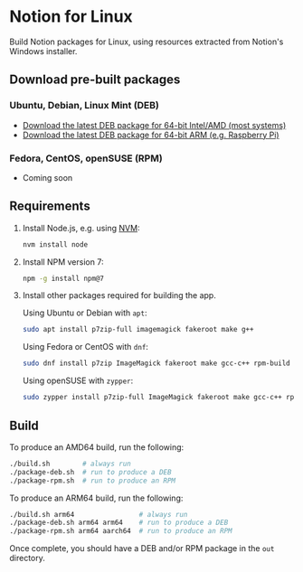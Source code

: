 # Notion for Linux

Build Notion packages for Linux, using resources extracted from Notion's Windows installer.

## Download pre-built packages

### Ubuntu, Debian, Linux Mint (DEB)

- [Download the latest DEB package for 64-bit Intel/AMD (most systems)](https://github.com/davidbailey00/notion-linux-builder/releases/download/v2.0.11-patch2/notion-desktop_2.0.11_amd64.deb)
- [Download the latest DEB package for 64-bit ARM (e.g. Raspberry Pi)](https://github.com/davidbailey00/notion-linux-builder/releases/download/v2.0.11-patch2/notion-desktop_2.0.11_arm64.deb)

### Fedora, CentOS, openSUSE (RPM)

- Coming soon

## Requirements

1. Install Node.js, e.g. using [NVM](https://github.com/nvm-sh/nvm):

   ```sh
   nvm install node
   ```

2. Install NPM version 7:

   ```sh
   npm -g install npm@7
   ```

3. Install other packages required for building the app.

   Using Ubuntu or Debian with `apt`:

   ```sh
   sudo apt install p7zip-full imagemagick fakeroot make g++
   ```

   Using Fedora or CentOS with `dnf`:

   ```sh
   sudo dnf install p7zip ImageMagick fakeroot make gcc-c++ rpm-build
   ```

   Using openSUSE with `zypper`:

   ```sh
   sudo zypper install p7zip-full ImageMagick fakeroot make gcc-c++ rpm-build
   ```

## Build

To produce an AMD64 build, run the following:

```sh
./build.sh        # always run
./package-deb.sh  # run to produce a DEB
./package-rpm.sh  # run to produce an RPM
```

To produce an ARM64 build, run the following:

```sh
./build.sh arm64                # always run
./package-deb.sh arm64 arm64    # run to produce a DEB
./package-rpm.sh arm64 aarch64  # run to produce an RPM
```

Once complete, you should have a DEB and/or RPM package in the `out` directory.
